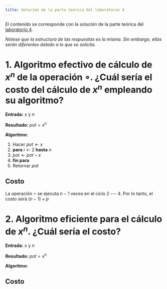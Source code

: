 ```yaml
---
title: Solución de la parte teórica del laboratorio 4
---
```


El contenido se corresponde con la solución de la parte teórica del [laboratorio 4](http://ac.orizondo.org/isc213/isc213l04.html).

_Nótese que la estructura de las respuestas es la misma. Sin embargo, ellas serán diferentes debido a lo que se solicita._

# 1. Algoritmo efectivo de cálculo de $x^n$ de la operación $\circ$. ¿Cuál sería el costo del cálculo de $x^n$ empleando su algoritmo?

**Entrada:** _x_ y _n_

**Resultado:** $pot = x^n$

**Algoritmo:**

1. Hacer $pot \leftarrow x$
2. **para** $i \leftarrow 2$ **hasta** $n$
3. $pot \leftarrow pot \circ x$
4. **fin para**
4. Retornar $pot$

## Costo

La operación $\circ$ se ejecuta $n-1$ veces en el ciclo 2 --- 4. Por lo tanto, el costo será $(n - 1) \times p$

# 2. Algoritmo eficiente para el cálculo de $x^n$. ¿Cuál sería el costo?

**Entrada:** _x_ y _n_

**Resultado:** $pot = x^n$

**Algoritmo:**



## Costo

